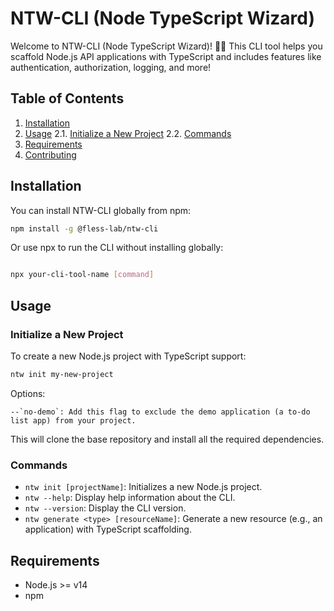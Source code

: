 # NTW-CLI (Node TypeScript Wizard)

Welcome to NTW-CLI (Node TypeScript Wizard)! 🎩✨ This CLI tool helps you scaffold Node.js API applications with TypeScript and includes features like authentication, authorization, logging, and more!

## Table of Contents

1. [Installation](#installation)
2. [Usage](#usage)
   2.1. [Initialize a New Project](###initialize-a-new-project)
   2.2. [Commands](###commands)
3. [Requirements](##requirements)
4. [Contributing](#contributing)

## Installation

You can install NTW-CLI globally from npm:

```bash
npm install -g @fless-lab/ntw-cli
```

Or use npx to run the CLI without installing globally:

```bash

npx your-cli-tool-name [command]
```

## Usage

### Initialize a New Project

To create a new Node.js project with TypeScript support:

```bash
ntw init my-new-project
```

Options:

    --`no-demo`: Add this flag to exclude the demo application (a to-do list app) from your project.

This will clone the base repository and install all the required dependencies.

### Commands

- `ntw init [projectName]`: Initializes a new Node.js project.
- `ntw --help`: Display help information about the CLI.
- `ntw --version`: Display the CLI version.
- `ntw generate <type> [resourceName]`: Generate a new resource (e.g., an application) with TypeScript scaffolding.

## Requirements

- Node.js >= v14
- npm
